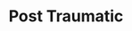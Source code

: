 ---
title: "Post Traumatic"
artist: "I-Prevail"
yor: ""
genre: ""
excerpt: ""
coverImage: "/assets/blog/i-prevail-trauma/cover.jpg"
ogImage:
  url: ""
---